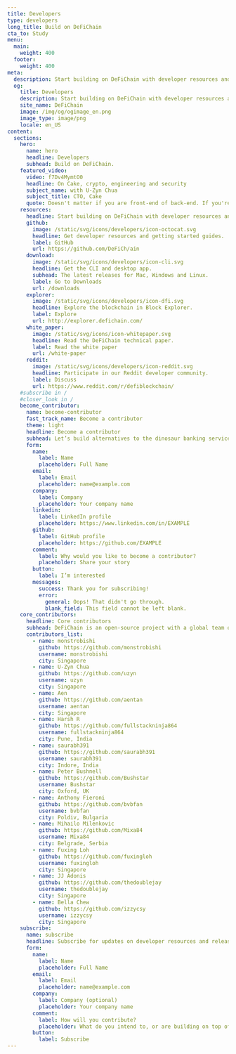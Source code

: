 ```yaml
---
title: Developers
type: developers
long_title: Build on DeFiChain
cta_to: Study
menu:
  main:
    weight: 400
  footer:
    weight: 400
meta:
  description: Start building on DeFiChain with developer resources and code.
  og:
    title: Developers
    description: Start building on DeFiChain with developer resources and code.
    site_name: DeFiChain
    image: /img/og/ogimage_en.png
    image_type: image/png
    locale: en_US
content:
  sections:
    hero:
      name: hero
      headline: Developers
      subhead: Build on DeFiChain.
    featured_video:
      video: f7Dv4MymtO0
      headline: On Cake, crypto, engineering and security
      subject_name: with U-Zyn Chua
      subject_title: CTO, Cake
      quote: Doesn't matter if you are front-end of back-end. If you're a JavaScript developer, and a good one, drop me a note, and we can talk.
    resources:
      headline: Start building on DeFiChain with developer resources and code.
      github:
        image: /static/svg/icons/developers/icon-octocat.svg
        headline: Get developer resources and getting started guides.
        label: GitHub
        url: https://github.com/DeFiCh/ain
      download:
        image: /static/svg/icons/developers/icon-cli.svg
        headline: Get the CLI and desktop app.
        subhead: The latest releases for Mac, Windows and Linux.
        label: Go to Downloads
        url: /downloads
      explorer:
        image: /static/svg/icons/developers/icon-dfi.svg
        headline: Explore the blockchain in Block Explorer.
        label: Explore
        url: http://explorer.defichain.com/
      white_paper:
        image: /static/svg/icons/icon-whitepaper.svg
        headline: Read the DeFiChain technical paper.
        label: Read the white paper
        url: /white-paper
      reddit:
        image: /static/svg/icons/developers/icon-reddit.svg
        headline: Participate in our Reddit developer community.
        label: Discuss
        url: https://www.reddit.com/r/defiblockchain/
    #subscribe in /
    #closer_look in /
    become_contributor:
      name: become-contributor
      fast_track_name: Become a contributor
      theme: light
      headline: Become a contributor
      subhead: Let’s build alternatives to the dinosaur banking services together!
      form:
        name:
          label: Name
          placeholder: Full Name
        email:
          label: Email
          placeholder: name@example.com
        company:
          label: Company
          placeholder: Your company name
        linkedin:
          label: LinkedIn profile
          placeholder: https://www.linkedin.com/in/EXAMPLE
        github:
          label: GitHub profile
          placeholder: https://github.com/EXAMPLE
        comment:
          label: Why would you like to become a contributor?
          placeholder: Share your story
        button:
          label: I’m interested
        messages:
          success: Thank you for subscribing!
          error: 
            general: Oops! That didn't go through.
            blank_field: This field cannot be left blank.
    core_contributors:
      headline: Core contributors
      subhead: DeFiChain is an open-source project with a global team of core contributors, supported by a community of developers. The full list of projects and contributors can be found on [GitHub](https://github.com/DeFiCh).
      contributors_list:
        - name: monstrobishi
          github: https://github.com/monstrobishi
          username: monstrobishi
          city: Singapore
        - name: U-Zyn Chua
          github: https://github.com/uzyn
          username: uzyn
          city: Singapore
        - name: Aen
          github: https://github.com/aentan
          username: aentan
          city: Singapore
        - name: Harsh R
          github: https://github.com/fullstackninja864
          username: fullstackninja864
          city: Pune, India
        - name: saurabh391
          github: https://github.com/saurabh391
          username: saurabh391
          city: Indore, India
        - name: Peter Bushnell
          github: https://github.com/Bushstar
          username: Bushstar
          city: Oxford, UK
        - name: Anthony Fieroni
          github: https://github.com/bvbfan
          username: bvbfan
          city: Poldiv, Bulgaria
        - name: Mihailo Milenkovic
          github: https://github.com/Mixa84
          username: Mixa84
          city: Belgrade, Serbia
        - name: Fuxing Loh
          github: https://github.com/fuxingloh
          username: fuxingloh
          city: Singapore
        - name: JJ Adonis
          github: https://github.com/thedoublejay
          username: thedoublejay
          city: Singapore
        - name: Bella Chew
          github: https://github.com/izzycsy
          username: izzycsy
          city: Singapore
    subscribe:
      name: subscribe
      headline: Subscribe for updates on developer resources and releases.
      form:
        name:
          label: Name
          placeholder: Full Name
        email:
          label: Email
          placeholder: name@example.com
        company:
          label: Company (optional)
          placeholder: Your company name
        comment:
          label: How will you contribute?
          placeholder: What do you intend to, or are building on top of DeFi Blockchain? What resources and support can DeFiChain provide you with?
        button:
          label: Subscribe
---
```


